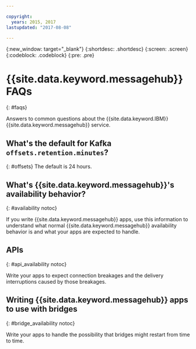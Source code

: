 ```yaml
---

copyright:
  years: 2015, 2017
lastupdated: "2017-08-08"

---
```


{:new_window: target="_blank"}
{:shortdesc: .shortdesc}
{:screen: .screen}
{:codeblock: .codeblock}
{:pre: .pre}

# {{site.data.keyword.messagehub}} FAQs
{: #faqs}

Answers to common questions about the {{site.data.keyword.IBM}} {{site.data.keyword.messagehub}} service.

## What's the default for Kafka `offsets.retention.minutes`?
{: #offsets}
The default is 24 hours. 

## What's {{site.data.keyword.messagehub}}'s availability behavior?
{: #availability notoc}

If you write {{site.data.keyword.messagehub}} apps, use this information to understand what normal {{site.data.keyword.messagehub}} availability behavior is and what your apps are expected to handle.

## APIs
{: #api_availability notoc}

Write your apps to expect connection breakages and the delivery interruptions caused by those breakages.

## Writing {{site.data.keyword.messagehub}} apps to use with bridges
{: #bridge_availability notoc}

Write your apps to handle the possibility that bridges might restart from time to time.
